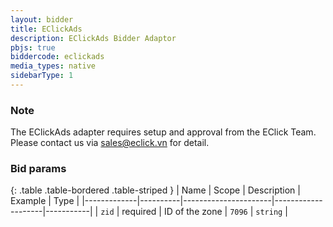 ```yaml
---
layout: bidder
title: EClickAds
description: EClickAds Bidder Adaptor
pbjs: true
biddercode: eclickads
media_types: native
sidebarType: 1
---
```


### Note

The EClickAds adapter requires setup and approval from the EClick Team. Please contact us via <sales@eclick.vn> for detail.

### Bid params

{: .table .table-bordered .table-striped }
| Name | Scope | Description | Example | Type |
|-------------|----------|----------------------|--------------------|-----------|
| `zid` | required | ID of the zone | `7096` | `string` |
